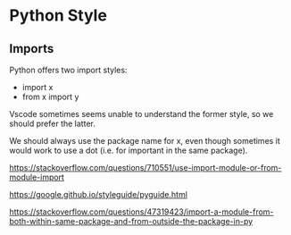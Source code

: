 # Python Style

## Imports
Python offers two import styles:

- import x
- from x import y

Vscode sometimes seems unable to understand the former style, so we should prefer the latter.

We should always use the package name for x, even though sometimes it would work to use a dot (i.e. for important in the same package).

<https://stackoverflow.com/questions/710551/use-import-module-or-from-module-import>

https://google.github.io/styleguide/pyguide.html

https://stackoverflow.com/questions/47319423/import-a-module-from-both-within-same-package-and-from-outside-the-package-in-py